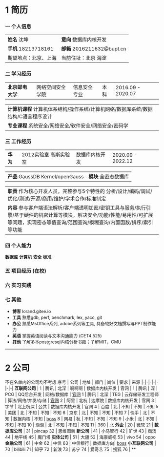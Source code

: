 # 1 简历

### 一 个人信息
|||
|:-|:-|
| **姓名** 沈坤 | **意向** 数据库内核开发
| **手机** 18213718161 | **邮箱** 2016211632@bupt.cn |
| 期望地点：北京、上海 | 当前住址：北京 海淀
### 二 学习经历
||||||
|-|-|-|-|-|
|**北京邮电大学** | 网络空间安全学院 | 信息安全专业 | 本科 | 2016.09 - 2020.07 |

||
|-|
|**计算机课程** 计算机体系结构/操作系统/计算机网络/数据库系统/数据结构/C语言程序设计|
|**专业课程** 系统安全/网络安全/软件安全/网络安全/密码学 |

### 三 工作经历
|||||
|-|-|-|-|
**华为**|2012实验室 高斯实验室|数据库内核开发|2020.09 - 2022.12

|||
|:-|:-|
| **产品** GaussDB Kernel/openGauss | **模块** 全密态数据库

||
|:-|
| **职责** 作为核心开发人员，完整参与5个特性的 分析/设计/编码/调试/优化/测试/开源/商用/维护/学术合作/标准制定 |
| **内容** 参与客户端语法解析/客户端透明加密/密钥工具与服务/执行引擎/基于硬件的机密计算等模块，解决安全/功能/性能/易用性/可扩展等问题，实现密态等值查询/范围查询/模糊查询/内置函数/排序/索引等功能

### 四 个人能力
**数据库**
**计算机**
**安全**
**标准**

### 五 项目经历 (在校)

### 六 实习实践

### 七 其他
- **博客** lorand.gitee.io
- **工具** 熟悉gdb, perf, benchmark, lex, yacc, git
- **办公** 熟悉MsOffice系列, adobe系列等工具, 具备较好文档撰写与PPT制作能力
- **英语** 掌握英语阅读与文本沟通能力 (CET4 525)
- **其他** 了解多本postgresql内核分析书籍；了解MIT，CMU

-------

# 2 公司
不在名单内的公司均不考虑
序号 | 公司 | 地址 | 部门 | 岗位 | 要求 | 来源
|-|-|-|-|-|-|-|
**互联网公司** |
1   | 腾讯      | 北深      | 啊啊啊    | 数据库内核开发    | 官网 | 
1   | 腾讯      | 深      | PCG    | QQ后台开发    | 网络/数据库 | [官网](https://careers.tencent.com/jobdesc.html?postId=1544675777813946368)
1   | 腾讯      | 北深     | TEG    | 云存储研发工程师    | 算法/网络/并发/存储 | [官网](https://careers.tencent.com/jobdesc.html?postId=1331790454517145600)
2   | 阿里      | 北杭      | 达摩院    | 数据库内核开发    | 官网
3   | 字节      | 北上杭深   | 公共     | 数据库内核开发    | 官网
4   | 百度      | 北        | 不知      | 不知           | 不知 
5   | 美团      | 北        | 不知      | 不知          | 不知
6   | 京东      | 北        | 不知      | 不知      | 不知
7   | 快手      | 北        | 不知      | 数据内核      | 不知 | [boss](https://www.zhipin.com/job_detail/d408b8695531850d1nZy29W6E1tY.html?lid=aDUBpy5IVr3.search.12&securityId=dMEnrw_zK0DAd-o1L027LDVeOe_FW2pke9Em_1TYADiYDHqAHbQEA6o6y364lQNkwCi3dBRADYvobJZyJ3LWTD1rIFpZxphU94BY0iW_4tnnyoY~)
8   | 网易      | 杭        | 不知      | 不知      | 不知
9   | 小米      | 北        | 不知      | 不知      | 不知
10  | 滴滴      | 北        | 不知      | 不知      | 不知
11  | 360      | 北
**外企** |
20  | 微软
21  | 
**数据库公司** |
31  | pincap
32  | 思维图新
**新公司** |
41  | 小马智行
42  | 旷世
43  | 商汤
44  | 地平线
45  | 魔门塔
**实体公司** |
51  | 大疆
52  | 海康威视
53  | vivo
54  | oppo
**金融公司** |
61  | 中金
62  | 中信
63  | 中信银行 | 数据库方向| [boss](https://www.zhipin.com/job_detail/dc8c9b67d0c047281nR-2Ni4EFVU.html?lid=aDUBpy5IVr3.search.11&securityId=isXaS1tH-bfM3-d1UOWxdo4slPefl--zbrnvi7PiVtUINGpGiD_jRhZ-FOaeIDHDEC22gj1CYLbWdHycePmBX-zrR_de6bAu9wLVUvvbJAG5P77gJSM~)
**小互联网公司** |
70  | bilibili
71  | 知乎
72  | 新浪
73  | 苏宁
74  | 爱奇艺
75  | 搜狐
76  | 
**
